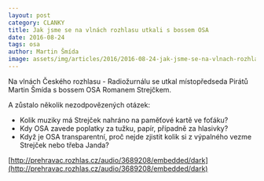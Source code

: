 ```yaml
---
layout: post
category: CLANKY
title: Jak jsme se na vlnách rozhlasu utkali s bossem OSA
date: 2016-08-24
tags: osa
author: Martin Šmída
image: assets/img/articles/2016/2016-08-24-jak-jsme-se-na-vlnach-rozhlasu-utkali-s-bossem-osa.jpg   #751x422 pixelu
---
```

Na vlnách Českého rozhlasu - Radiožurnálu se utkal místopředseda Pirátů Martin Šmída s bossem OSA Romanem Strejčkem.

A zůstalo několik nezodpovězených otázek:

* Kolik muziky má Strejček nahráno na paměťové kartě ve foťáku?
* Kdy OSA zavede poplatky za tužku, papír, případně za hlasivky?
* Když je OSA transparentní, proč nejde zjistit kolik si z výpalného vezme Strejček nebo třeba Janda?

[http://prehravac.rozhlas.cz/audio/3689208/embedded/dark](http://prehravac.rozhlas.cz/audio/3689208/embedded/dark)
